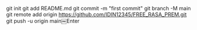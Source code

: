 git init
git add README.md
git commit -m "first commit"
git branch -M main
git remote add origin https://github.com/IDIN12345/FREE_RASA_PREM.git
git push -u origin main￼Enter
